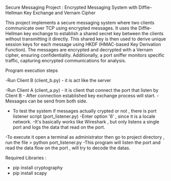 Secure Messaging Project : Encrypted Messaging System with Diffie-Hellman Key Exchange and Vernam Cipher

This project implements a secure messaging system where two clients communicate over TCP using encrypted messages. It uses the Diffie-Hellman key exchange to establish a shared secret key between the clients without transmitting it directly. This shared key is then used to derive unique session keys for each message using HKDF (HMAC-based Key Derivation Function). The messages are encrypted and decrypted with a Vernam cipher, ensuring confidentiality. Additionally, a port sniffer monitors specific traffic, capturing encrypted communications for analysis.

Program execution steps

-Run Client B (client_b.py) - it is act like the server
	
-Run Client A (client_a.py) - it is client that connect the port that listen by Client B
	- After connection established key exchange process will start.
	- Messages can be send from both side.

- To test the system if messages actually crypted or not , there is port listener script (port_listener.py)
-Enter option '6' , since it is a locale network.
-It's basically works like Wireshark , but only listens a single port and logs the data that read on the port.

-To execute it open a terminal as administrator then go to project directory , run the file > python port_listener.py
-This program will listen the port and read the data flow on the port , will try to decode the datas. 

Required Libraries :

- pip install cryptography
- pip install scapy



